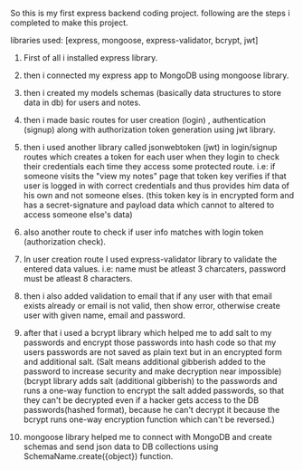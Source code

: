 So this is my first express backend coding project.
following are the steps i completed to make this project.

libraries used: [express, mongoose, express-validator, bcrypt, jwt]

1. First of all i installed express library.

2. then i connected my express app to MongoDB using mongoose library.

3. then i created my models schemas (basically data structures to store data in db) for users and notes.

4. then i made basic routes for user creation (login) , authentication (signup) along with authorization token generation using jwt library.

5. then i used another library called jsonwebtoken (jwt) in login/signup routes which creates a token for each user when they login to check their credentials each time they access some protected route. i.e: if someone visits the "view my notes" page that token key verifies if that user is logged in with correct credentials and thus provides him data of his own and not someone elses.
(this token key is in encrypted form and has a secret-signature and payload data which cannot to altered to access someone else's data)

6. also another route to check if user info matches with login token (authorization check).

7. In user creation route I used express-validator library to validate the entered data values. i.e: name must be atleast 3 charcaters, password must be atleast 8 characters.

8. then i also added validation to email that if any user with that email exists already or email is not valid, then show error, otherwise create user with given name, email and password.

9. after that i used a bcrypt library which helped me to add salt to my passwords and encrypt those passwords into hash code so that my users passwords are not saved as plain text but in an encrypted form and additional salt.
(Salt means additional gibberish added to the password to increase security and make decryption near impossible)
(bcrypt library adds salt (additional gibberish) to the passwords and runs a one-way function to encrypt the salt added passwords, so that they can't be decrypted even if a hacker gets access to the DB passwords(hashed format), because he can't decrypt it because the bcrypt runs one-way encryption function which can't be reversed.)

10. mongoose library helped me to connect with MongoDB and create schemas and send json data to DB collections using SchemaName.create({object}) function.
